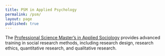 ```yaml
---
title: PSM in Applied Psychology
permalink: /psm/
layout: page
published: true
---
```


The [Professional Science Master’s in Applied Sociology](http://bulletin.temple.edu/graduate/scd/cla/applied-sociology-psm/) provides advanced training in social research methods, including research design, research ethics, quantitative research, and qualitative research.
